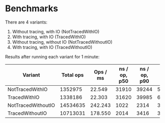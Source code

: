 # Benchmarks

There are 4 variants:

1. Without tracing, with IO (NotTracedWithIO)
2. With tracing, with IO (TracedWithIO)
3. Without tracing, without IO (NotTracedWithoutIO)
4. With tracing, with IO (TracedWithoutIO)

Results after running each variant for 1 minute:

| Variant            | Total ops | Ops / ms | ns / op, p50 | ns / op, p90 | ns / op, p95 | ns / op, p99 |
|--------------------|-----------|----------|--------------|--------------|--------------|--------------|
| NotTracedWithIO    | 1352975   | 22.549   | 31910        | 39244        | 51958        | 86392        |
| TracedWithIO       | 1338186   | 22.303   | 31620        | 39985        | 62097        | 87494        |
| NotTracedWithoutIO | 14534635  | 242.243  | 1022         | 2314         | 3757         | 4849         |
| TracedWithoutIO    | 10713031  | 178.550  | 2014         | 3416         | 3987         | 6011         |
